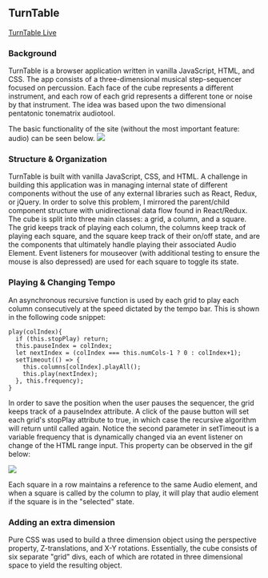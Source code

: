 ## TurnTable

[TurnTable Live](https://mileshobby.github.io/turntable/)

### Background

TurnTable is a browser application written in vanilla JavaScript, HTML, and CSS. The app consists of a three-dimensional musical step-sequencer focused on percussion. Each face of the cube represents a different instrument, and each row of each grid represents a different tone or noise by that instrument. The idea was based upon the two dimensional pentatonic tonematrix audiotool.

The basic functionality of the site (without the most important feature: audio) can be seen below.
![](./assets/gifs/3d.gif)

### Structure & Organization

TurnTable is built with vanilla JavaScript, CSS, and HTML. A challenge in building this application was in managing internal state of different components without the use of any external libraries such as React, Redux, or jQuery. In order to solve this problem, I mirrored the parent/child component structure with unidirectional data flow found in React/Redux. The cube is split into three main classes: a grid, a column, and a square. The grid keeps track of playing each column, the columns keep track of playing each square, and the square keep track of their on/off state, and are the components that ultimately handle playing their associated Audio Element. Event listeners for mouseover (with additional testing to ensure the mouse is also depressed) are used for each square to toggle its state.

### Playing & Changing Tempo
An asynchronous recursive function is used by each grid to play each column consecutively at the speed dictated by the tempo bar. This is shown in the following code snippet:

```   
play(colIndex){
  if (this.stopPlay) return;
  this.pauseIndex = colIndex;
  let nextIndex = (colIndex === this.numCols-1 ? 0 : colIndex+1);
  setTimeout(() => {
    this.columns[colIndex].playAll();
    this.play(nextIndex);
  }, this.frequency);
}
```

In order to save the position when the user pauses the sequencer, the grid keeps track of a pauseIndex attribute. A click of the pause button will set each grid's stopPlay attribute to true, in which case the recursive algorithm will return until called again. Notice the second parameter in setTimeout is a variable frequency that is dynamically changed via an event listener on change of the HTML range input. This property can be observed in the gif below:

![](./assets/gifs/tempo.gif)

Each square in a row maintains a reference to the same Audio element, and when a square is called by the column to play, it will play that audio element if the square is in the "selected" state.

### Adding an extra dimension

Pure CSS was used to build a three dimension object using the perspective property, Z-translations, and X-Y rotations. Essentially, the cube consists of six separate "grid" divs, each of which are rotated in three dimensional space to yield the resulting object.
